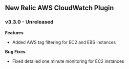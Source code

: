## New Relic AWS CloudWatch Plugin ##

### v3.3.0 - Unreleased ###

**Features**

* Added AWS tag filtering for EC2 and EBS instances

**Bug Fixes**

* Fixed detailed one minute monitoring for EC2 instances